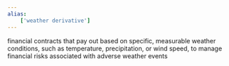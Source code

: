 ```yaml
---
alias:
    ['weather derivative']
---
```

financial contracts that pay out based on specific, measurable weather conditions, such as temperature, precipitation, or wind speed, to manage financial risks associated with adverse weather events